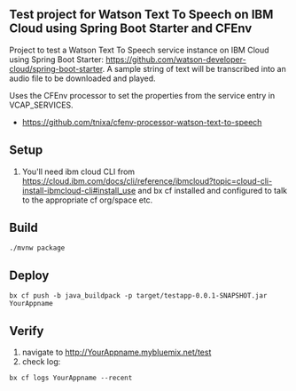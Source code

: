 ## Test project for Watson Text To Speech on IBM Cloud using Spring Boot Starter and CFEnv
Project to test a Watson Text To Speech service instance on IBM Cloud using Spring Boot Starter: https://github.com/watson-developer-cloud/spring-boot-starter. A sample string of text will be transcribed into an audio file to be downloaded and played. 

Uses the CFEnv processor to set the properties from the service entry in VCAP_SERVICES.
- https://github.com/tnixa/cfenv-processor-watson-text-to-speech

## Setup
1. You'll need ibm cloud CLI from https://cloud.ibm.com/docs/cli/reference/ibmcloud?topic=cloud-cli-install-ibmcloud-cli#install_use and bx cf installed and configured to talk to the appropriate cf org/space etc.

## Build
```
./mvnw package
```

## Deploy
```
bx cf push -b java_buildpack -p target/testapp-0.0.1-SNAPSHOT.jar YourAppname
```

## Verify
1. navigate to http://YourAppname.mybluemix.net/test
2. check log: 
```
bx cf logs YourAppname --recent
```